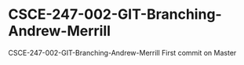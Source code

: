 # CSCE-247-002-GIT-Branching-Andrew-Merrill
CSCE-247-002-GIT-Branching-Andrew-Merrill
First commit on Master

